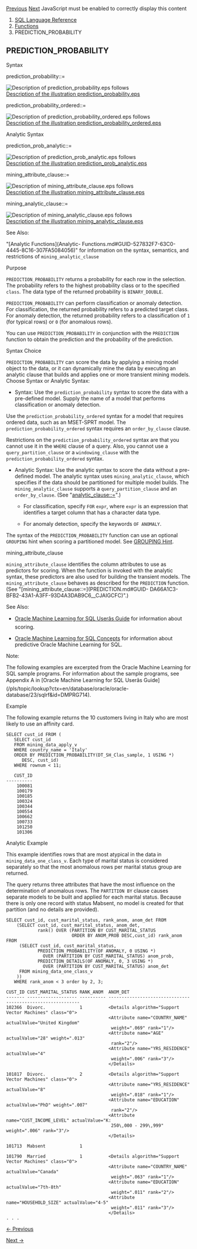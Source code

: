 [Previous](PREDICTION_DETAILS.md) [Next](PREDICTION_SET.md) JavaScript
must be enabled to correctly display this content

  1. [SQL Language Reference ](index.md)
  2. [Functions](Functions.md)
  3. PREDICTION_PROBABILITY 

## PREDICTION_PROBABILITY

Syntax

prediction_probability::=

![Description of prediction_probability.eps
follows](https://docs.oracle.com/en/database/oracle/oracle-database/23/sqlrf/img/prediction_probability.gif)  
[Description of the illustration
prediction_probability.eps](img_text/prediction_probability.md)

prediction_probability_ordered::=

![Description of prediction_probability_ordered.eps
follows](https://docs.oracle.com/en/database/oracle/oracle-database/23/sqlrf/img/prediction_probability_ordered.gif)  
[Description of the illustration
prediction_probability_ordered.eps](img_text/prediction_probability_ordered.md)

Analytic Syntax

prediction_prob_analytic::=

![Description of prediction_prob_analytic.eps
follows](https://docs.oracle.com/en/database/oracle/oracle-database/23/sqlrf/img/prediction_prob_analytic.gif)  
[Description of the illustration
prediction_prob_analytic.eps](img_text/prediction_prob_analytic.md)

mining_attribute_clause::=

![Description of mining_attribute_clause.eps
follows](https://docs.oracle.com/en/database/oracle/oracle-database/23/sqlrf/img/mining_attribute_clause.gif)  
[Description of the illustration
mining_attribute_clause.eps](img_text/mining_attribute_clause.md)

mining_analytic_clause::=

![Description of mining_analytic_clause.eps
follows](https://docs.oracle.com/en/database/oracle/oracle-database/23/sqlrf/img/mining_analytic_clause.gif)  
[Description of the illustration
mining_analytic_clause.eps](img_text/mining_analytic_clause.md)

See Also:

"[Analytic Functions](Analytic-
Functions.md#GUID-527832F7-63C0-4445-8C16-307FA5084056)" for information on
the syntax, semantics, and restrictions of `mining_analytic_clause`

Purpose

`PREDICTION_PROBABILITY` returns a probability for each row in the selection.
The probability refers to the highest probability class or to the specified
`class`. The data type of the returned probability is `BINARY_DOUBLE`.

`PREDICTION_PROBABILITY` can perform classification or anomaly detection. For
classification, the returned probability refers to a predicted target class.
For anomaly detection, the returned probability refers to a classification of
`1` (for typical rows) or `0` (for anomalous rows).

You can use `PREDICTION_PROBABILITY` in conjunction with the `PREDICTION`
function to obtain the prediction and the probability of the prediction.

Syntax Choice

`PREDICTION_PROBABILITY` can score the data by applying a mining model object
to the data, or it can dynamically mine the data by executing an analytic
clause that builds and applies one or more transient mining models. Choose
Syntax or Analytic Syntax:

  * Syntax: Use the `prediction_probability` syntax to score the data with a pre-defined model. Supply the name of a model that performs classification or anomaly detection. 

Use the `prediction_probability_ordered` syntax for a model that requires
ordered data, such as an MSET-SPRT model. The `prediction_probability_ordered`
syntax requires an `order_by_clause` clause.

Restrictions on the `prediction_probability_ordered` syntax are that you
cannot use it in the `WHERE` clause of a query. Also, you cannot use a
`query_partition_clause` or a `windowing_clause` with the
`prediction_probability_ordered` syntax.

  * Analytic Syntax: Use the analytic syntax to score the data without a pre-defined model. The analytic syntax uses `mining_analytic_clause`, which specifies if the data should be partitioned for multiple model builds. The `mining_analytic_clause` supports a `query_partition_clause` and an `order_by_clause`. (See "[analytic_clause::=](Analytic-Functions.md#GUID-527832F7-63C0-4445-8C16-307FA5084056__CJAFAAIA)".) 

    * For classification, specify `FOR` `expr`, where `expr` is an expression that identifies a target column that has a character data type. 

    * For anomaly detection, specify the keywords `OF ANOMALY`. 

The syntax of the `PREDICTION_PROBABILITY` function can use an optional
`GROUPING` hint when scoring a partitioned model. See [GROUPING
Hint](Comments.md#GUID-9693C230-2616-4123-A1ED-3C41E9566F7A).

mining_attribute_clause

`mining_attribute_clause` identifies the column attributes to use as
predictors for scoring. When the function is invoked with the analytic syntax,
these predictors are also used for building the transient models. The
`mining_attribute_clause` behaves as described for the `PREDICTION` function.
(See "[mining_attribute_clause::=](PREDICTION.md#GUID-
DA66A1C3-BFB2-43A1-A3FF-93D4A3DAB9C6__CJAIGCFC)".)

See Also:

  * [Oracle Machine Learning for SQL Userâs Guide](/pls/topic/lookup?ctx=en/database/oracle/oracle-database/23/sqlrf&id=DMPRG004) for information about scoring. 

  * [Oracle Machine Learning for SQL Concepts](/pls/topic/lookup?ctx=en/database/oracle/oracle-database/23/sqlrf&id=DMCON042) for information about predictive Oracle Machine Learning for SQL. 

Note:

The following examples are excerpted from the Oracle Machine Learning for SQL
sample programs. For information about the sample programs, see Appendix A in
[Oracle Machine Learning for SQL Userâs
Guide](/pls/topic/lookup?ctx=en/database/oracle/oracle-
database/23/sqlrf&id=DMPRG714).

Example

The following example returns the 10 customers living in Italy who are most
likely to use an affinity card.

    
    
    SELECT cust_id FROM (
       SELECT cust_id
       FROM mining_data_apply_v
       WHERE country_name = 'Italy'
       ORDER BY PREDICTION_PROBABILITY(DT_SH_Clas_sample, 1 USING *)
          DESC, cust_id)
       WHERE rownum < 11;
     
       CUST_ID
    ----------
        100081
        100179
        100185
        100324
        100344
        100554
        100662
        100733
        101250
        101306

Analytic Example

This example identifies rows that are most atypical in the data in
`mining_data_one_class_v`. Each type of marital status is considered
separately so that the most anomalous rows per marital status group are
returned.

The query returns three attributes that have the most influence on the
determination of anomalous rows. The `PARTITION BY` clause causes separate
models to be built and applied for each marital status. Because there is only
one record with status Mabsent, no model is created for that partition (and no
details are provided).

    
    
    SELECT cust_id, cust_marital_status, rank_anom, anom_det FROM
        (SELECT cust_id, cust_marital_status, anom_det,
                rank() OVER (PARTITION BY CUST_MARITAL_STATUS
                             ORDER BY ANOM_PROB DESC,cust_id) rank_anom FROM
         (SELECT cust_id, cust_marital_status,
                PREDICTION_PROBABILITY(OF ANOMALY, 0 USING *)
                  OVER (PARTITION BY CUST_MARITAL_STATUS) anom_prob,
                PREDICTION_DETAILS(OF ANOMALY, 0, 3 USING *)
                  OVER (PARTITION BY CUST_MARITAL_STATUS) anom_det
         FROM mining_data_one_class_v
        ))
       WHERE rank_anom < 3 order by 2, 3;
    
    CUST_ID CUST_MARITAL_STATUS RANK_ANOM  ANOM_DET
    ------- ------------------- ---------- -----------------------------------------------------------
    102366  Divorc.             1          <Details algorithm="Support Vector Machines" class="0">
                                           <Attribute name="COUNTRY_NAME" actualValue="United Kingdom"
                                            weight=".069" rank="1"/>
                                           <Attribute name="AGE" actualValue="28" weight=".013"
                                            rank="2"/>
                                           <Attribute name="YRS_RESIDENCE" actualValue="4"
                                            weight=".006" rank="3"/>
                                           </Details>
    
    101817  Divorc.             2          <Details algorithm="Support Vector Machines" class="0">
                                           <Attribute name="YRS_RESIDENCE" actualValue="8"
                                            weight=".018" rank="1"/>
                                           <Attribute name="EDUCATION" actualValue="PhD" weight=".007"
                                            rank="2"/>
                                           <Attribute name="CUST_INCOME_LEVEL" actualValue="K:
                                            250\,000 - 299\,999" weight=".006" rank="3"/>
                                           </Details>
     
    101713  Mabsent             1
     
    101790  Married             1          <Details algorithm="Support Vector Machines" class="0">
                                           <Attribute name="COUNTRY_NAME" actualValue="Canada"
                                            weight=".063" rank="1"/>
                                           <Attribute name="EDUCATION" actualValue="7th-8th"
                                            weight=".011" rank="2"/>
                                           <Attribute name="HOUSEHOLD_SIZE" actualValue="4-5"
                                            weight=".011" rank="3"/>
                                           </Details>
    . . .


[← Previous](PREDICTION_DETAILS.md)

[Next →](PREDICTION_SET.md)
